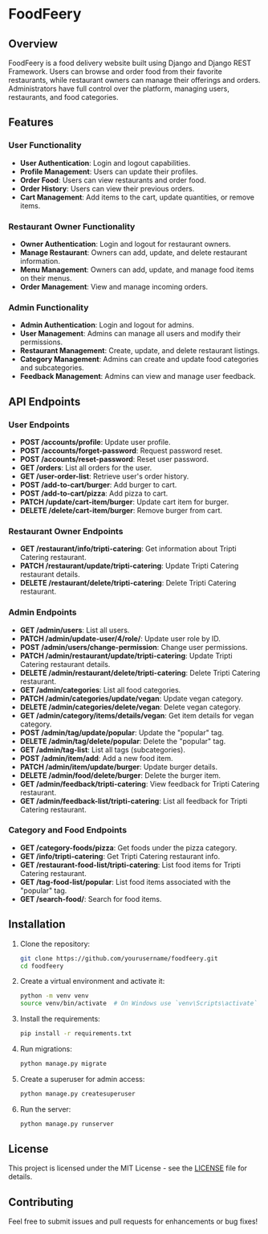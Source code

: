 # FoodFeery

## Overview
FoodFeery is a food delivery website built using Django and Django REST Framework. Users can browse and order food from their favorite restaurants, while restaurant owners can manage their offerings and orders. Administrators have full control over the platform, managing users, restaurants, and food categories.

## Features

### User Functionality
- **User Authentication**: Login and logout capabilities.
- **Profile Management**: Users can update their profiles.
- **Order Food**: Users can view restaurants and order food.
- **Order History**: Users can view their previous orders.
- **Cart Management**: Add items to the cart, update quantities, or remove items.

### Restaurant Owner Functionality
- **Owner Authentication**: Login and logout for restaurant owners.
- **Manage Restaurant**: Owners can add, update, and delete restaurant information.
- **Menu Management**: Owners can add, update, and manage food items on their menus.
- **Order Management**: View and manage incoming orders.

### Admin Functionality
- **Admin Authentication**: Login and logout for admins.
- **User Management**: Admins can manage all users and modify their permissions.
- **Restaurant Management**: Create, update, and delete restaurant listings.
- **Category Management**: Admins can create and update food categories and subcategories.
- **Feedback Management**: Admins can view and manage user feedback.

## API Endpoints

### User Endpoints
- **POST /accounts/profile**: Update user profile.
- **POST /accounts/forget-password**: Request password reset.
- **POST /accounts/reset-password**: Reset user password.
- **GET /orders**: List all orders for the user.
- **GET /user-order-list**: Retrieve user's order history.
- **POST /add-to-cart/burger**: Add burger to cart.
- **POST /add-to-cart/pizza**: Add pizza to cart.
- **PATCH /update/cart-item/burger**: Update cart item for burger.
- **DELETE /delete/cart-item/burger**: Remove burger from cart.

### Restaurant Owner Endpoints
- **GET /restaurant/info/tripti-catering**: Get information about Tripti Catering restaurant.
- **PATCH /restaurant/update/tripti-catering**: Update Tripti Catering restaurant details.
- **DELETE /restaurant/delete/tripti-catering**: Delete Tripti Catering restaurant.

### Admin Endpoints
- **GET /admin/users**: List all users.
- **PATCH /admin/update-user/4/role/**: Update user role by ID.
- **POST /admin/users/change-permission**: Change user permissions.
- **PATCH /admin/restaurant/update/tripti-catering**: Update Tripti Catering restaurant details.
- **DELETE /admin/restaurant/delete/tripti-catering**: Delete Tripti Catering restaurant.
- **GET /admin/categories**: List all food categories.
- **PATCH /admin/categories/update/vegan**: Update vegan category.
- **DELETE /admin/categories/delete/vegan**: Delete vegan category.
- **GET /admin/category/items/details/vegan**: Get item details for vegan category.
- **POST /admin/tag/update/popular**: Update the "popular" tag.
- **DELETE /admin/tag/delete/popular**: Delete the "popular" tag.
- **GET /admin/tag-list**: List all tags (subcategories).
- **POST /admin/item/add**: Add a new food item.
- **PATCH /admin/item/update/burger**: Update burger details.
- **DELETE /admin/food/delete/burger**: Delete the burger item.
- **GET /admin/feedback/tripti-catering**: View feedback for Tripti Catering restaurant.
- **GET /admin/feedback-list/tripti-catering**: List all feedback for Tripti Catering restaurant.

### Category and Food Endpoints
- **GET /category-foods/pizza**: Get foods under the pizza category.
- **GET /info/tripti-catering**: Get Tripti Catering restaurant info.
- **GET /restaurant-food-list/tripti-catering**: List food items for Tripti Catering restaurant.
- **GET /tag-food-list/popular**: List food items associated with the "popular" tag.
- **GET /search-food/**: Search for food items.

## Installation

1. Clone the repository:
   ```bash
   git clone https://github.com/yourusername/foodfeery.git
   cd foodfeery
   ```

2. Create a virtual environment and activate it:
   ```bash
   python -m venv venv
   source venv/bin/activate  # On Windows use `venv\Scripts\activate`
   ```

3. Install the requirements:
   ```bash
   pip install -r requirements.txt
   ```

4. Run migrations:
   ```bash
   python manage.py migrate
   ```

5. Create a superuser for admin access:
   ```bash
   python manage.py createsuperuser
   ```

6. Run the server:
   ```bash
   python manage.py runserver
   ```

## License
This project is licensed under the MIT License - see the [LICENSE](LICENSE) file for details.

## Contributing
Feel free to submit issues and pull requests for enhancements or bug fixes!
